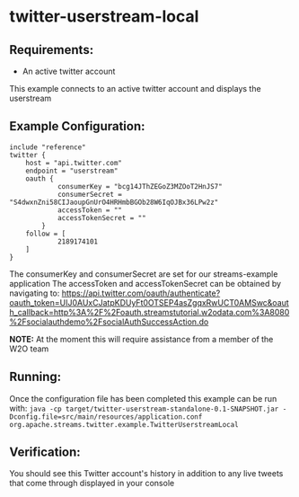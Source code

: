 twitter-userstream-local
==============================

Requirements:
-------------
 - An active twitter account

This example connects to an active twitter account and displays the userstream

Example Configuration:
----------------------

    include "reference"
    twitter {
        host = "api.twitter.com"
        endpoint = "userstream"
        oauth {
                consumerKey = "bcg14JThZEGoZ3MZOoT2HnJS7"
                consumerSecret = "S4dwxnZni58CIJaoupGnUrO4HRHmbBGOb28W6IqOJBx36LPw2z"
                accessToken = ""
                accessTokenSecret = ""
            }
        follow = [
                2189174101
        ]
    }

The consumerKey and consumerSecret are set for our streams-example application
The accessToken and accessTokenSecret can be obtained by navigating to:
 https://api.twitter.com/oauth/authenticate?oauth_token=UIJ0AUxCJatpKDUyFt0OTSEP4asZgqxRwUCT0AMSwc&oauth_callback=http%3A%2F%2Foauth.streamstutorial.w2odata.com%3A8080%2Fsocialauthdemo%2FsocialAuthSuccessAction.do

**NOTE:** At the moment this will require assistance from a member of the W2O team

Running:
--------

Once the configuration file has been completed this example can be run with:
`java -cp target/twitter-userstream-standalone-0.1-SNAPSHOT.jar -Dconfig.file=src/main/resources/application.conf org.apache.streams.twitter.example.TwitterUserstreamLocal`

Verification:
-------------
You should see this Twitter account's history in addition to any live tweets that come through displayed in your console